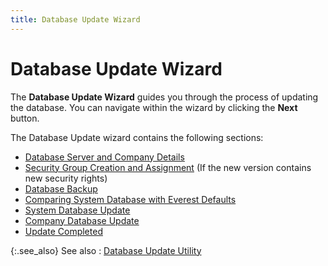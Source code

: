 ```yaml
---
title: Database Update Wizard
---
```


# Database Update Wizard


The **Database Update Wizard** guides  you through the process of updating the database. You can navigate within  the wizard by clicking the **Next**  button.


The Database Update wizard contains the following  sections:

- [Database  Server and Company Details]({{site.advutl_baseurl}}/database-update-utility/wizard/dbupdate_database_server_details.html)
- [Security  Group Creation and Assignment]({{site.advutl_baseurl}}/database-update-utility/wizard/security_group_creation_and_assignment_eu.html) (If the new version contains new security  rights)
- [Database  Backup]({{site.advutl_baseurl}}/database-update-utility/wizard/dbupdate_database_backup.html)
- [Comparing  System Database with Everest Defaults]({{site.advutl_baseurl}}/database-update-utility/wizard/dbu_update_comparing_company_database_with_everest_defaults.html)
- [System  Database Update]({{site.advutl_baseurl}}/database-update-utility/wizard/dbupdate_database_update.html)
- [Company  Database Update]({{site.advutl_baseurl}}/database-update-utility/wizard/company_database_update_duu_eu.html)
- [Update  Completed]({{site.advutl_baseurl}}/database-update-utility/wizard/dbupdate_update_completed.html)



{:.see_also}
See also
: [Database  Update Utility]({{site.advutl_baseurl}}/database-update-utility/dbupdate_database_update_utility.html)
